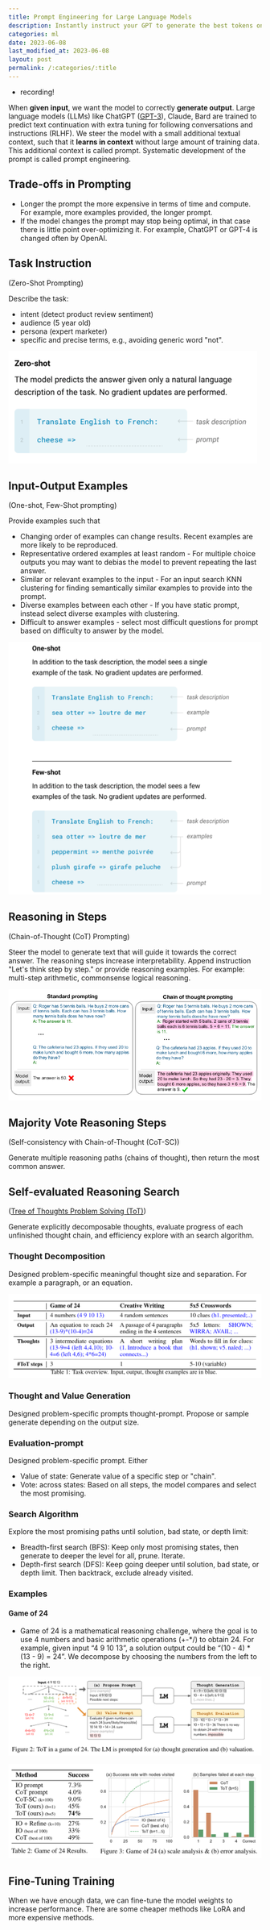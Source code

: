 ```yaml
---
title: Prompt Engineering for Large Language Models
description: Instantly instruct your GPT to generate the best tokens on the first shot.
categories: ml
date: 2023-06-08
last_modified_at: 2023-06-08
layout: post
permalink: /:categories/:title
---
```


- recording!

When **given input**, we want the model to correctly **generate output**.
Large language models (LLMs) like ChatGPT ([GPT-3](https://arxiv.org/pdf/2005.14165.pdf)), Claude, Bard are trained to predict text continuation with extra tuning for following conversations and instructions (RLHF).
We steer the model with a small additional textual context, such that it **learns in context** without large amount of training data.
This additional context is called prompt.
Systematic development of the prompt is called prompt engineering.


## Trade-offs in Prompting
- Longer the prompt the more expensive in terms of time and compute. For example, more examples provided, the longer prompt.
- If the model changes the prompt may stop being optimal, in that case there is little point over-optimizing it. For example, ChatGPT or GPT-4 is changed often by OpenAI.


## Task Instruction
(Zero-Shot Prompting)

Describe the task:
- intent (detect product review sentiment)
- audience (5 year old)
- persona (expert marketer)
- specific and precise terms, e.g., avoiding generic word "not".

![GPT-3 Zero-shot](/images/gpt-3-zero-shot-prompting.png)


## Input-Output Examples
(One-shot, Few-Shot prompting)

Provide examples such that
- Changing order of examples can change results. Recent examples are more likely to be reproduced.
- Representative ordered examples at least random - For multiple choice outputs you may want to debias the model to prevent repeating the last answer.
- Similar or relevant examples to the input - For an input search KNN clustering for finding semantically similar examples to provide into the prompt.
- Diverse examples between each other - If you have static prompt, instead select diverse examples with clustering.
- Difficult to answer examples - select most difficult questions for prompt based on difficulty to answer by the model.

![Language Models are Few-Shot Learners](/images/gpt-3-few-shot-prompting.png)


## Reasoning in Steps
(Chain-of-Thought (CoT) Prompting)

Steer the model to generate text that will guide it towards the correct answer.
The reasoning steps increase interpretability.
Append instruction "Let's think step by step." or provide reasoning examples.
For example: multi-step arithmetic, commonsense logical reasoning.

![Chain-of-Thought Prompting Elicits Reasoning in Large Language Models](/images/palm-chain-of-though-prompting.png)


## Majority Vote Reasoning Steps
(Self-consistency with Chain-of-Thought (CoT-SC))

Generate multiple reasoning paths (chains of thought), then return the most common answer.


## Self-evaluated Reasoning Search
([Tree of Thoughts Problem Solving (ToT)](https://arxiv.org/pdf/2305.10601.pdf))

Generate explicitly decomposable thoughts, evaluate progress of each unfinished thought chain, and efficiency explore with an search algorithm.


### Thought Decomposition

Designed problem-specific meaningful thought size and separation. For example a paragraph, or an equation.

![three of thought input, output, thoughts](/images/three-of-thought-input-output-thoughts-steps.png)


### Thought and Value Generation
Designed problem-specific prompts thought-prompt. Propose or sample generate depending on the output size.


### Evaluation-prompt
Designed problem-specific prompt.
Either
- Value of state: Generate value of a specific step or "chain".
- Vote: across states: Based on all steps, the model compares and select the most promising.


### Search Algorithm
Explore the most promising paths until solution, bad state, or depth limit:
- Breadth-first search (BFS): Keep only most promising states, then generate to deeper the level for all, prune. Iterate.
- Depth-first search (DFS): Keep going deeper until solution, bad state, or depth limit. Then backtrack, exclude already visited.


### Examples

#### Game of 24
- Game of 24 is a mathematical reasoning challenge, where the goal is to use 4 numbers and basic arithmetic operations (+-*/) to obtain 24. For example, given input “4 9 10 13”, a solution output could be “(10 - 4) * (13 - 9) = 24”. We decompose by choosing the numbers from the left to the right.

![](/images/tree-of-thought-tot-game-of-24.png)

![](/images/tree-of-thought-tot-game-of-24-results.png)



## Fine-Tuning Training

When we have enough data, we can fine-tune the model weights to increase performance.
There are some cheaper methods like LoRA and more expensive methods.